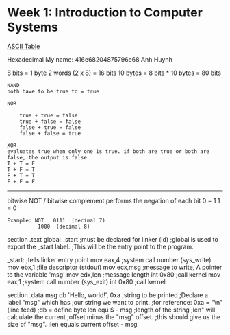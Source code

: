 # Week 1: Introduction to Computer Systems

[ASCII Table](https://www.lookuptables.com/text/ascii-table)

Hexadecimal
My name:
416e68204875796e68
Anh Huynh

8 bits = 1 byte
2 words (2 x 8) = 16 bits
10 bytes = 8 bits \* 10 bytes = 80 bits

```
NAND
both have to be true to = true

NOR

    true + true = false
    true + false = false
    false + true = false
    false + false = true

XOR
evaluates true when only one is true. if both are true or both are false, the output is false
T + T = F
T + F = T
F + T = T
F + F = F
```

---

bitwise NOT / bitwise complement performs the negation of each bit
0 = 1
1 = 0

```
Example: NOT   0111  (decimal 7)
          1000  (decimal 8)
```

section .text
global \_start ;must be declared for linker (ld)
;global is used to export the \_start label.
;This will be the entry point to the program.

\_start: ;tells linker entry point
mov eax,4 ;system call number (sys_write)
mov ebx,1 ;file descriptor (stdout)
mov ecx,msg ;message to write, A pointer to the variable 'msg'
mov edx,len ;message length
int 0x80 ;call kernel
mov eax,1 ;system call number (sys_exit)
int 0x80 ;call kernel

section .data
msg db 'Hello, world!', 0xa ;string to be printed
;Declare a label "msg" which has
;our string we want to print.
;for reference: 0xa = "\n" (line feed)
;db = define byte
len equ $ - msg ;length of the string
;len" will calculate the current
;offset minus the "msg" offset.
;this should give us the size of "msg".
;len equals current offset - msg
